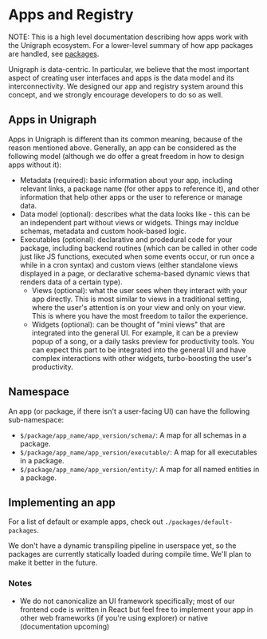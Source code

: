 # Apps and Registry

NOTE: This is a high level documentation describing how apps work with the Unigraph ecosystem. For a lower-level summary of how app packages are handled, see [packages](./packages.md).

Unigraph is data-centric. In particular, we believe that the most important aspect of creating user interfaces and apps is the data model and its interconnectivity. We designed our app and registry system around this concept, and we strongly encourage developers to do so as well.

## Apps in Unigraph

Apps in Unigraph is different than its common meaning, because of the reason mentioned above. Generally, an app can be considered as the following model (although we do offer a great freedom in how to design apps without it):

- Metadata (required): basic information about your app, including relevant links, a package name (for other apps to reference it), and other information that help other apps or the user to reference or manage data.
- Data model (optional): describes what the data looks like - this can be an independent part without views or widgets. Things may incldue schemas, metadata and custom hook-based logic.
- Executables (optional): declarative and prodedural code for your package, including backend routines (which can be called in other code just like JS functions, executed when some events occur, or run once a while in a cron syntax) and custom views (either standalone views displayed in a page, or declarative schema-based dynamic views that renders data of a certain type).
    - Views (optional): what the user sees when they interact with your app directly. This is most similar to views in a traditional setting, where the user's attention is on your view and only on your view. This is where you have the most freedom to tailor the experience.
    - Widgets (optional): can be thought of "mini views" that are integrated into the general UI. For example, it can be a preview popup of a song, or a daily tasks preview for productivity tools. You can expect this part to be integrated into the general UI and have complex interactions with other widgets, turbo-boosting the user's productivity.

## Namespace
An app (or package, if there isn't a user-facing UI) can have the following sub-namespace:
- `$/package/app_name/app_version/schema/`: A map for all schemas in a package.
- `$/package/app_name/app_version/executable/`: A map for all executables in a package.
- `$/package/app_name/app_version/entity/`: A map for all named entities in a package.

## Implementing an app

For a list of default or example apps, check out `./packages/default-packages`.

We don't have a dynamic transpiling pipeline in userspace yet, so the packages are currently statically loaded during compile time. We'll plan to make it better in the future.

### Notes
- We do not canonicalize an UI framework specifically; most of our frontend code is written in React but feel free to implement your app in other web frameworks (if you're using explorer) or native (documentation upcoming)